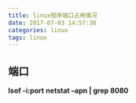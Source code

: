 ```yaml
---
title: linux程序端口占用情况
date: 2017-07-03 14:57:38
categories: linux
tags: linux
---
```


## 端口
**lsof -i:port**
**netstat –apn | grep 8080**